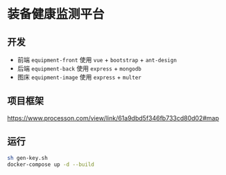 # 装备健康监测平台

## 开发

- 前端 `equipment-front` 使用 `vue` + `bootstrap` + `ant-design`
- 后端 `equipment-back` 使用 `express` + `mongodb`
- 图床 `equipment-image` 使用 `express` + `multer`

## 项目框架

https://www.processon.com/view/link/61a9dbd5f346fb733cd80d02#map

## 运行

```sh
sh gen-key.sh
docker-compose up -d --build
```
